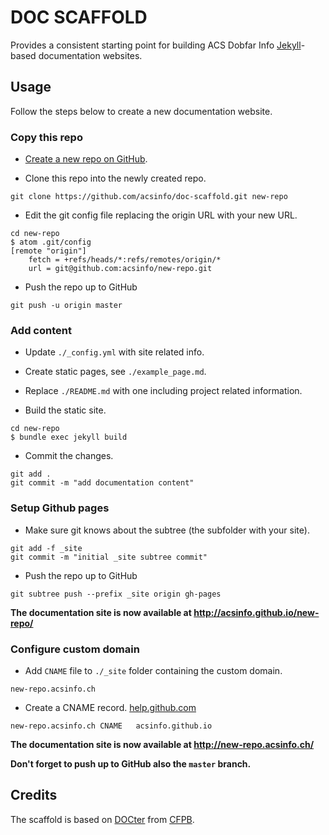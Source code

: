 # DOC SCAFFOLD

Provides a consistent starting point for building ACS Dobfar Info [Jekyll](https://jekyllrb.com/)-based documentation websites.

## Usage
Follow the steps below to create a new documentation website.

### Copy this repo

- [Create a new repo on GitHub](https://github.com/new).

- Clone this repo into the newly created repo. 

```
git clone https://github.com/acsinfo/doc-scaffold.git new-repo
```

- Edit the git config file replacing the origin URL with your new URL.

```
cd new-repo
$ atom .git/config
[remote "origin"]
    fetch = +refs/heads/*:refs/remotes/origin/*
    url = git@github.com:acsinfo/new-repo.git
```

- Push the repo up to GitHub 

``` 
git push -u origin master
```

### Add content
- Update `./_config.yml` with site related info.

- Create static pages, see `./example_page.md`.

- Replace `./README.md` with one including project related information.

- Build the static site.

```
cd new-repo
$ bundle exec jekyll build
```

- Commit the changes.

```
git add .
git commit -m "add documentation content" 
```

### Setup Github pages
- Make sure git knows about the subtree (the subfolder with your site). 

```
git add -f _site
git commit -m "initial _site subtree commit"
```

- Push the repo up to GitHub 

```
git subtree push --prefix _site origin gh-pages
```


**The documentation site is now available at http://acsinfo.github.io/new-repo/**

### Configure custom domain

- Add `CNAME` file to `./_site` folder containing the custom domain. 

``` 
new-repo.acsinfo.ch
```

- Create a CNAME record. [help.github.com](https://help.github.com/articles/tips-for-configuring-a-cname-record-with-your-dns-provider/)

```
new-repo.acsinfo.ch CNAME   acsinfo.github.io
```
**The documentation site is now available at http://new-repo.acsinfo.ch/**



**Don't forget to push up to GitHub also the `master` branch.**

## Credits

The scaffold is based on [DOCter](https://github.com/cfpb/docter/) from [CFPB](http://cfpb.github.io/).
